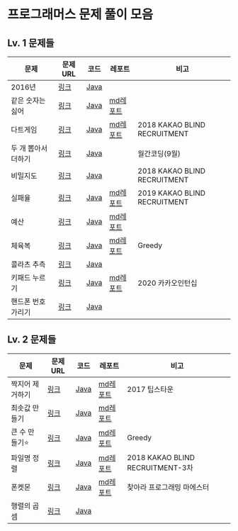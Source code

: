 프로그래머스 문제 풀이 모음
===================  

## Lv. 1 문제들
|문제|문제URL|코드|레포트|비고|
|----|----|----|----|---|
|2016년|[링크](https://programmers.co.kr/learn/courses/30/lessons/12901)|[Java](https://github.com/swycha/CodingTest-Study/blob/master/programmers/0924_2016년.java)|| 
|같은 숫자는 싫어|[링크](https://programmers.co.kr/learn/courses/30/lessons/12906)|[Java](https://github.com/swycha/CodingTest-Study/blob/master/programmers/0921_같은숫자는싫어.java)|[md레포트](https://github.com/swycha/CodingTest-Study/blob/master/programmers/reports/같은숫자는싫어.md)|
|다트게임|[링크](https://programmers.co.kr/learn/courses/30/lessons/17682)|[Java](https://github.com/swycha/CodingTest-Study/blob/master/programmers/0922_다트게임.java)|[md레포트](https://github.com/swycha/CodingTest-Study/blob/master/programmers/reports/다트게임.md)|2018 KAKAO BLIND RECRUITMENT|
|두 개 뽑아서 더하기|[링크](https://programmers.co.kr/learn/courses/30/lessons/68644)|[Java](https://github.com/swycha/CodingTest-Study/blob/master/programmers/0924_두개뽑아서더하기.java)||월간코딩(9월)|
|비밀지도|[링크](https://programmers.co.kr/learn/courses/30/lessons/17681)|[Java](https://github.com/swycha/CodingTest-Study/blob/master/programmers/0922_비밀지도.java)||2018 KAKAO BLIND RECRUITMENT|
|실패율|[링크](https://programmers.co.kr/learn/courses/30/lessons/42889)|[Java](https://github.com/swycha/CodingTest-Study/blob/master/programmers/0922_실패율.java)|[md레포트](https://github.com/swycha/CodingTest-Study/blob/master/programmers/reports/실패율.md)|2019 KAKAO BLIND RECRUITMENT|
|예산|[링크](https://programmers.co.kr/learn/courses/30/lessons/12982)|[Java](https://github.com/swycha/CodingTest-Study/blob/master/programmers/0924_예산.java)|[md레포트](https://github.com/swycha/CodingTest-Study/blob/master/programmers/reports/예산.md)|
|체육복|[링크](https://programmers.co.kr/learn/courses/30/lessons/42862)|[Java](https://github.com/swycha/CodingTest-Study/blob/master/programmers/0924_체육복.java)|[md레포트](https://github.com/swycha/CodingTest-Study/blob/master/programmers/reports/체육복.md)|Greedy|2018 Summer/Winter Coding|
|콜라츠 추측|[링크](https://programmers.co.kr/learn/courses/30/lessons/12943)|[Java](https://github.com/swycha/CodingTest-Study/blob/master/programmers/0921_콜라츠추측.java)||
|키패드 누르기|[링크](https://programmers.co.kr/learn/courses/30/lessons/67256?language=java)|[Java](https://github.com/swycha/CodingTest-Study/blob/master/programmers/0921_키패드누르기.java)|[md레포트]()|2020 카카오인턴십|
|핸드폰 번호 가리기|[링크](https://programmers.co.kr/learn/courses/30/lessons/12948)|[Java](https://github.com/swycha/CodingTest-Study/blob/master/programmers/0922_핸드폰번호가리기.java)||


## Lv. 2 문제들
|문제|문제URL|코드|레포트|비고|
|----|----|----|----|---|
|짝지어 제거하기|[링크](https://programmers.co.kr/learn/courses/30/lessons/12973)|[Java](https://github.com/swycha/CodingTest-Study/blob/master/programmers/0921_짝지어제거하기.java)|[md레포트](https://github.com/swycha/CodingTest-Study/blob/master/programmers/reports/짝지어제거하기.md)|2017 팁스타운|
|최솟값 만들기|[링크](https://programmers.co.kr/learn/courses/30/lessons/12941)|[Java](https://github.com/swycha/CodingTest-Study/blob/master/programmers/0923_최솟값만들기.java)|[md레포트](https://github.com/swycha/CodingTest-Study/blob/master/programmers/reports/최솟값만들기.md)|
|큰 수 만들기⭐️|[링크](https://programmers.co.kr/learn/courses/30/lessons/42883?language=java)|[Java]()|[md레포트](https://github.com/swycha/CodingTest-Study/blob/master/programmers/reports/큰수만들기.md)|Greedy|
|파일명 정렬|[링크](https://programmers.co.kr/learn/courses/30/lessons/17686?language=java)|[Java](https://github.com/swycha/CodingTest-Study/blob/master/programmers/0923_파일명정렬.java)|[md레포트](https://github.com/swycha/CodingTest-Study/blob/master/programmers/reports/파일명정렬.md)|2018 KAKAO BLIND RECRUITMENT-3차|
|폰켓몬|[링크](https://programmers.co.kr/learn/courses/30/lessons/1845)|[Java](https://github.com/swycha/CodingTest-Study/blob/master/programmers/0921_폰켓몬.java)|[md레포트](https://github.com/swycha/CodingTest-Study/blob/master/programmers/reports/폰켓몬.md)|찾아라 프로그래밍 마에스터|
|행렬의 곱셈|[링크](https://programmers.co.kr/learn/courses/30/lessons/12949)|[Java](https://github.com/swycha/CodingTest-Study/blob/master/programmers/0922_행렬의곱셈.java)||
